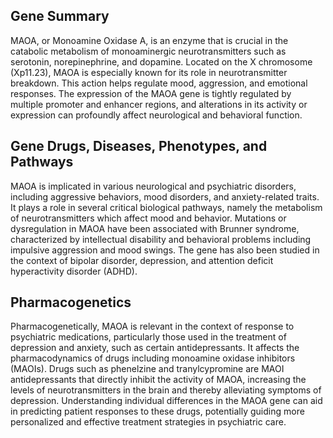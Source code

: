 ## Gene Summary
MAOA, or Monoamine Oxidase A, is an enzyme that is crucial in the catabolic metabolism of monoaminergic neurotransmitters such as serotonin, norepinephrine, and dopamine. Located on the X chromosome (Xp11.23), MAOA is especially known for its role in neurotransmitter breakdown. This action helps regulate mood, aggression, and emotional responses. The expression of the MAOA gene is tightly regulated by multiple promoter and enhancer regions, and alterations in its activity or expression can profoundly affect neurological and behavioral function.

## Gene Drugs, Diseases, Phenotypes, and Pathways
MAOA is implicated in various neurological and psychiatric disorders, including aggressive behaviors, mood disorders, and anxiety-related traits. It plays a role in several critical biological pathways, namely the metabolism of neurotransmitters which affect mood and behavior. Mutations or dysregulation in MAOA have been associated with Brunner syndrome, characterized by intellectual disability and behavioral problems including impulsive aggression and mood swings. The gene has also been studied in the context of bipolar disorder, depression, and attention deficit hyperactivity disorder (ADHD).

## Pharmacogenetics
Pharmacogenetically, MAOA is relevant in the context of response to psychiatric medications, particularly those used in the treatment of depression and anxiety, such as certain antidepressants. It affects the pharmacodynamics of drugs including monoamine oxidase inhibitors (MAOIs). Drugs such as phenelzine and tranylcypromine are MAOI antidepressants that directly inhibit the activity of MAOA, increasing the levels of neurotransmitters in the brain and thereby alleviating symptoms of depression. Understanding individual differences in the MAOA gene can aid in predicting patient responses to these drugs, potentially guiding more personalized and effective treatment strategies in psychiatric care.